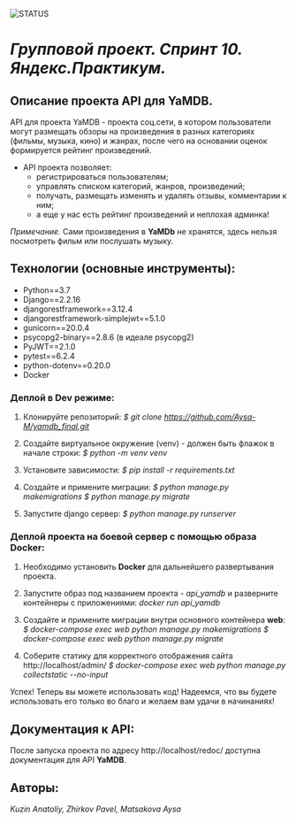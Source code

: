 ![STATUS](https://github.com/Aysa-M/yamdb_final/actions/workflows/yamdb_workflow.yml/badge.svg)

# ***Групповой проект. Спринт 10. Яндекс.Практикум.***
## **Описание проекта API для YaMDB.**
API для проекта YaMDB - проекта соц.сети, в котором пользователи могут размещать обзоры на произведения в разных категориях (фильмы, музыка, кино) и жанрах, после чего на основании оценок формируется рейтинг произведений. 
- API проекта позволяет: 
    - регистрироваться пользователям;
    - управлять списком категорий, жанров, произведений;
    - получать, размещать изменять и удалять отзывы, комментарии к ним;
    - а еще у нас есть рейтинг произведений и неплохая админка!

*Примечание.* Сами произведения в **YaMDb** не хранятся, здесь нельзя посмотреть фильм или послушать музыку.

## **Технологии (основные инструменты):**
- Python==3.7
- Django==2.2.16
- djangorestframework==3.12.4
- djangorestframework-simplejwt==5.1.0
- gunicorn==20.0.4
- psycopg2-binary==2.8.6 (в идеале psycopg2)
- PyJWT==2.1.0
- pytest==6.2.4
- python-dotenv==0.20.0
- Docker

### Деплой в Dev режиме:
1. Клонируйте репозиторий:
    *$ git clone https://github.com/Aysa-M/yamdb_final.git*
 
2. Создайте виртуальное окружение (venv) - должен быть флажок в начале строки:
    *$ python -m venv venv*
 
3. Установите зависимости:
    *$ pip install -r requirements.txt*

4. Создайте и примените миграции:
    *$ python manage.py makemigrations*
    *$ python manage.py migrate*

5. Запустите django сервер:
    *$ python manage.py runserver*

### Деплой проекта на боевой сервер с помощью образа Docker:
1. Необходимо установить **Docker** для дальнейшего развертывания проекта.

2. Запустите образ под названием проекта - *api_yamdb* и разверните контейнеры с приложениями:
    *docker run api_yamdb*

3. Создайте и примените миграции внутри основного контейнера **web**:
    *$ docker-compose exec web python manage.py makemigrations*
    *$ docker-compose exec web python manage.py migrate*

4. Соберите статику для корректного отображения сайта http://localhost/admin/
    *$ docker-compose exec web python manage.py collectstatic --no-input*

Успех! Теперь вы можете использовать код! Надеемся, что вы будете использовать его только во благо и желаем вам удачи в начинаниях!

## **Документация к API:**
После запуска проекта 
по адресу http://localhost/redoc/ доступна документация для API **YaMDB**.

## **Авторы:**
*Kuzin Anatoliy, Zhirkov Pavel, Matsakova Aysa*